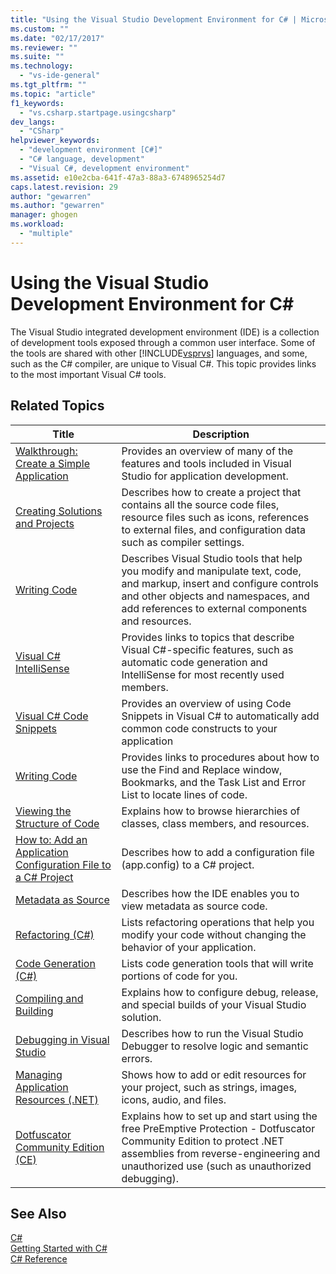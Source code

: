 ```yaml
---
title: "Using the Visual Studio Development Environment for C# | Microsoft Docs"
ms.custom: ""
ms.date: "02/17/2017"
ms.reviewer: ""
ms.suite: ""
ms.technology: 
  - "vs-ide-general"
ms.tgt_pltfrm: ""
ms.topic: "article"
f1_keywords: 
  - "vs.csharp.startpage.usingcsharp"
dev_langs: 
  - "CSharp"
helpviewer_keywords: 
  - "development environment [C#]"
  - "C# language, development"
  - "Visual C#, development environment"
ms.assetid: e10e2cba-641f-47a3-88a3-6748965254d7
caps.latest.revision: 29
author: "gewarren"
ms.author: "gewarren"
manager: ghogen
ms.workload: 
  - "multiple"
---
```

# Using the Visual Studio Development Environment for C# #
The Visual Studio integrated development environment (IDE) is a collection of development tools exposed through a common user interface. Some of the tools are shared with other [!INCLUDE[vsprvs](../code-quality/includes/vsprvs_md.md)] languages, and some, such as the C# compiler, are unique to Visual C#. This topic provides links to the most important Visual C# tools.  
  
## Related Topics  
  
|Title|Description|  
|-----------|-----------------|  
|[Walkthrough: Create a Simple Application](../ide/walkthrough-create-a-simple-application-with-visual-csharp-or-visual-basic.md)|Provides an overview of many of the features and tools included in Visual Studio for application development.|  
|[Creating Solutions and Projects](../ide/creating-solutions-and-projects.md)|Describes how to create a project that contains all the source code files, resource files such as icons, references to external files, and configuration data such as compiler settings.|  
|[Writing Code](../ide/writing-code-in-the-code-and-text-editor.md)|Describes Visual Studio tools that help you modify and manipulate text, code, and markup, insert and configure controls and other objects and namespaces, and add references to external components and resources.|  
|[Visual C# IntelliSense](../ide/visual-csharp-intellisense.md)|Provides links to topics that describe Visual C#-specific features, such as automatic code generation and IntelliSense for most recently used members.|  
|[Visual C# Code Snippets](../ide/visual-csharp-code-snippets.md)|Provides an overview of using Code Snippets in Visual C# to automatically add common code constructs to your application|  
|[Writing Code](../ide/writing-code-in-the-code-and-text-editor.md)|Provides links to procedures about how to use the Find and Replace window, Bookmarks, and the Task List and Error List to locate lines of code.|  
|[Viewing the Structure of Code](../ide/viewing-the-structure-of-code.md)|Explains how to browse hierarchies of classes, class members, and resources.|  
|[How to: Add an Application Configuration File to a C# Project](../csharp-ide/how-to-add-an-application-configuration-file-to-a-csharp-project.md)|Describes how to add a configuration file (app.config) to a C# project.|  
|[Metadata as Source](../csharp-ide/metadata-as-source.md)|Describes how the IDE enables you to view metadata as source code.|  
|[Refactoring (C#)](../csharp-ide/refactoring-csharp.md)|Lists refactoring operations that help you modify your code without changing the behavior of your application.|  
|[Code Generation (C#)](../csharp-ide/code-generation-csharp.md)|Lists code generation tools that will write portions of code for you.|  
|[Compiling and Building](../ide/compiling-and-building-in-visual-studio.md)|Explains how to configure debug, release, and special builds of your Visual Studio solution.|  
|[Debugging in Visual Studio](../debugger/debugging-in-visual-studio.md)|Describes how to run the Visual Studio Debugger to resolve logic and semantic errors.|  
|[Managing Application Resources (.NET)](../ide/managing-application-resources-dotnet.md)|Shows how to add or edit resources for your project, such as strings, images, icons, audio, and files.|  
|[Dotfuscator Community Edition (CE)](../ide/dotfuscator/index.md)|Explains how to set up and start using the free PreEmptive Protection - Dotfuscator Community Edition to protect .NET assemblies from reverse-engineering and unauthorized use (such as unauthorized debugging).|  
  
## See Also  
 [C#](/dotnet/csharp/csharp)   
 [Getting Started with C#](/dotnet/csharp/getting-started/getting-started-with-csharp)   
 [C# Reference](/dotnet/csharp/language-reference/index)
